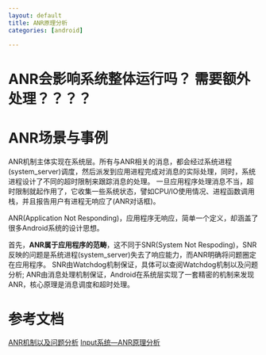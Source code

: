 ```yaml
---
layout: default
title: ANR原理分析
categories: [android]

---
```


# ANR会影响系统整体运行吗？ 需要额外处理？？？？

# ANR场景与事例

ANR机制主体实现在系统层。所有与ANR相关的消息，都会经过系统进程(system_server)调度，然后派发到应用进程完成对消息的实际处理，同时，系统进程设计了不同的超时限制来跟踪消息的处理。 一旦应用程序处理消息不当，超时限制就起作用了，它收集一些系统状态，譬如CPU/IO使用情况、进程函数调用栈，并且报告用户有进程无响应了(ANR对话框)。

ANR(Application Not Responding)，应用程序无响应，简单一个定义，却涵盖了很多Android系统的设计思想。

首先，**ANR属于应用程序的范畴**，这不同于SNR(System Not Respoding)，SNR反映的问题是系统进程(system_server)失去了响应能力，而ANR明确将问题圈定在应用程序。 SNR由Watchdog机制保证，具体可以查阅Watchdog机制以及问题分析; ANR由消息处理机制保证，Android在系统层实现了一套精密的机制来发现ANR，核心原理是消息调度和超时处理。

 
#  参考文档

[ANR机制以及问题分析](http://duanqz.github.io/2015-10-12-ANR-Analysis)
[Input系统—ANR原理分析](http://gityuan.com/2017/01/01/input-anr/)